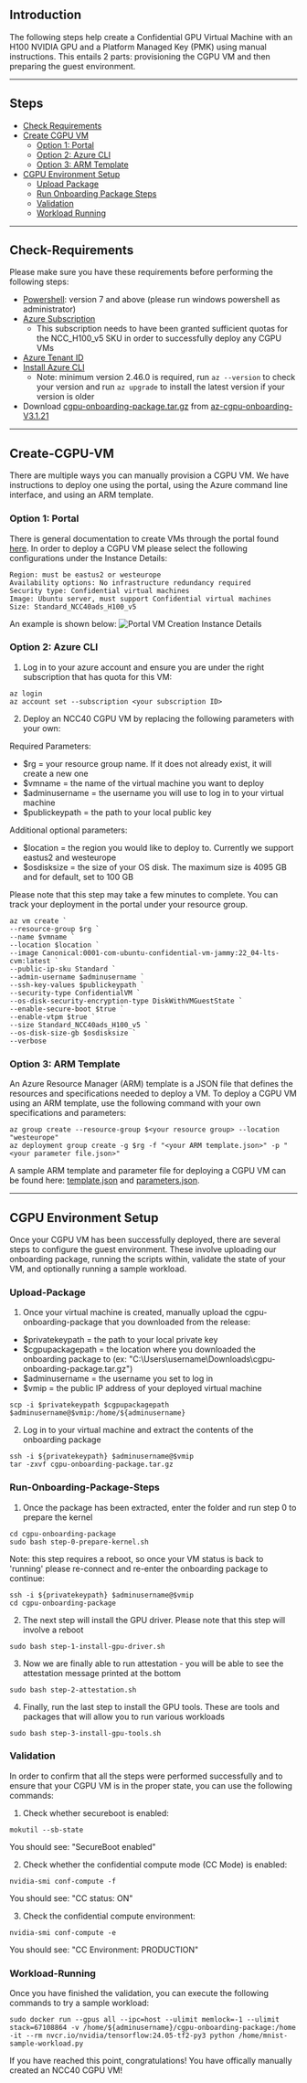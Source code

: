 ## Introduction

The following steps help create a Confidential GPU Virtual Machine with an H100 NVIDIA GPU and a Platform Managed Key (PMK) using manual instructions. This entails 2 parts: provisioning the CGPU VM and then preparing the guest environment.

-----------------------------------------------

## Steps

- [Check Requirements](#Check-Requirements)
- [Create CGPU VM](#Create-CGPU-VM)
  - [Option 1: Portal](#option-1-portal)
  - [Option 2: Azure CLI](#option-2-Azure-CLI)
  - [Option 3: ARM Template](#option-3-ARM-Template)
- [CGPU Environment Setup](#CGPU-Environment-Setup)
  - [Upload Package](#Upload-Package)
  - [Run Onboarding Package Steps](#Run-Onboarding-Package-Steps)
  - [Validation](#Validation)
  - [Workload Running](#Workload-Running)

-------------------------------------------

## Check-Requirements

Please make sure you have these requirements before performing the following steps: 
- [Powershell](https://learn.microsoft.com/en-us/powershell/scripting/install/installing-powershell-on-windows?view=powershell-7.4#msi): version 7 and above (please run windows powershell as administrator)
- [Azure Subscription](https://docs.microsoft.com/en-us/azure/cost-management-billing/manage/create-subscription)
  - This subscription needs to have been granted sufficient quotas for the NCC_H100_v5 SKU in order to successfully deploy any CGPU VMs
- [Azure Tenant ID](https://learn.microsoft.com/en-us/azure/active-directory/fundamentals/active-directory-how-to-find-tenant#find-tenant-id-with-powershell)
- [Install Azure CLI](https://docs.microsoft.com/en-us/cli/azure/install-azure-cli)
  - Note: minimum version 2.46.0 is required, run `az --version` to check your version and run `az upgrade` to install the latest version if your version is older
- Download [cgpu-onboarding-package.tar.gz](https://github.com/Azure/az-cgpu-onboarding/releases/download/V3.1.21/cgpu-onboarding-package.tar.gz) from [az-cgpu-onboarding-V3.1.21](https://github.com/Azure/az-cgpu-onboarding/releases/tag/V3.1.21)

-------------------------------------------

## Create-CGPU-VM
There are multiple ways you can manually provision a CGPU VM. We have instructions to deploy one using the portal, using the Azure command line interface, and using an ARM template.

### Option 1: Portal
There is general documentation to create VMs through the portal found [here](https://learn.microsoft.com/en-us/azure/virtual-machines/windows/quick-create-portal). In order to deploy a CGPU VM please select the following configurations under the Instance Details:
```
Region: must be eastus2 or westeurope
Availability options: No infrastructure redundancy required
Security type: Confidential virtual machines
Image: Ubuntu server, must support Confidential virtual machines
Size: Standard_NCC40ads_H100_v5
```

An example is shown below: ![Portal VM Creation Instance Details](../images/vm_creation.png)

### Option 2: Azure CLI

1. Log in to your azure account and ensure you are under the right subscription that has quota for this VM:
```
az login
az account set --subscription <your subscription ID>
```

2. Deploy an NCC40 CGPU VM by replacing the following parameters with your own:

Required Parameters:
- $rg = your resource group name. If it does not already exist, it will create a new one
- $vmname = the name of the virtual machine you want to deploy
- $adminusername = the username you will use to log in to your virtual machine
- $publickeypath = the path to your local public key 

Additional optional parameters:
- $location = the region you would like to deploy to. Currently we support eastus2 and westeurope
- $osdisksize = the size of your OS disk. The maximum size is 4095 GB and for default, set to 100 GB

Please note that this step may take a few minutes to complete. You can track your deployment in the portal under your resource group.
```
az vm create `
--resource-group $rg `
--name $vmname `
--location $location `
--image Canonical:0001-com-ubuntu-confidential-vm-jammy:22_04-lts-cvm:latest `
--public-ip-sku Standard `
--admin-username $adminusername `
--ssh-key-values $publickeypath `
--security-type ConfidentialVM `
--os-disk-security-encryption-type DiskWithVMGuestState `
--enable-secure-boot $true `
--enable-vtpm $true `
--size Standard_NCC40ads_H100_v5 `
--os-disk-size-gb $osdisksize `
--verbose
```

### Option 3: ARM Template
An Azure Resource Manager (ARM) template is a JSON file that defines the resources and specifications needed to deploy a VM. To deploy a CGPU VM using an ARM template, use the following command with your own specifications and parameters:

```
az group create --resource-group $<your resource group> --location "westeurope"
az deployment group create -g $rg -f "<your ARM template.json>" -p "<your parameter file.json>" 
```

A sample ARM template and parameter file for deploying a CGPU VM can be found here: [template.json](template.json) and [parameters.json](parameters.json).

----------------------------------------------------

## CGPU Environment Setup
Once your CGPU VM has been successfully deployed, there are several steps to configure the guest environment. These involve uploading our onboarding package, running the scripts within, validate the state of your VM, and optionally running a sample workload.

### Upload-Package

1. Once your virtual machine is created, manually upload the cgpu-onboarding-package that you downloaded from the release:
- $privatekeypath = the path to your local private key 
- $cgpupackagepath = the location where you downloaded the onboarding package to (ex: "C:\Users\username\Downloads\cgpu-onboarding-package.tar.gz")
- $adminusername = the username you set to log in
- $vmip = the public IP address of your deployed virtual machine

```
scp -i $privatekeypath $cgpupackagepath $adminusername@$vmip:/home/${adminusername}
```

2. Log in to your virtual machine and extract the contents of the onboarding package

```
ssh -i ${privatekeypath} $adminusername@$vmip
tar -zxvf cgpu-onboarding-package.tar.gz
```

### Run-Onboarding-Package-Steps
1. Once the package has been extracted, enter the folder and run step 0 to prepare the kernel
```
cd cgpu-onboarding-package
sudo bash step-0-prepare-kernel.sh
```
Note: this step requires a reboot, so once your VM status is back to 'running' please re-connect and re-enter the onboarding package to continue:
```
ssh -i ${privatekeypath} $adminusername@$vmip
cd cgpu-onboarding-package
```

2. The next step will install the GPU driver. Please note that this step will involve a reboot
```
sudo bash step-1-install-gpu-driver.sh
```

3. Now we are finally able to run attestation - you will be able to see the attestation message printed at the bottom
```
sudo bash step-2-attestation.sh
```

4. Finally, run the last step to install the GPU tools. These are tools and packages that will allow you to run various workloads
```
sudo bash step-3-install-gpu-tools.sh
```

### Validation
In order to confirm that all the steps were performed successfully and to ensure that your CGPU VM is in the proper state, you can use the following commands:

1. Check whether secureboot is enabled:
```
mokutil --sb-state
```
You should see: "SecureBoot enabled"

2. Check whether the confidential compute mode (CC Mode) is enabled:
``` 
nvidia-smi conf-compute -f
```
You should see: "CC status: ON"

3. Check the confidential compute environment:
```
nvidia-smi conf-compute -e
```
You should see: "CC Environment: PRODUCTION"

### Workload-Running
Once you have finished the validation, you can execute the following commands to try a sample workload:

```
sudo docker run --gpus all --ipc=host --ulimit memlock=-1 --ulimit stack=67108864 -v /home/${adminusername}/cgpu-onboarding-package:/home -it --rm nvcr.io/nvidia/tensorflow:24.05-tf2-py3 python /home/mnist-sample-workload.py
```

If you have reached this point, congratulations! You have offically manually created an NCC40 CGPU VM!
